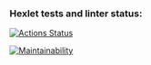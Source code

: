 ### Hexlet tests and linter status:

[![Actions Status](https://github.com/olya889/frontend-project-44/workflows/hexlet-check/badge.svg)](https://github.com/olya889/frontend-project-44/actions)

[![Maintainability](https://api.codeclimate.com/v1/badges/61ab451cd9cf8195d1cb/maintainability)](https://codeclimate.com/github/olya889/frontend-project-44/maintainability)

<script async id="asciicast-562878" src="https://asciinema.org/a/562878.js"></script>

<script async id="asciicast-563627" src="https://asciinema.org/a/563627.js"></script>

<script async id="asciicast-564251" src="https://asciinema.org/a/564251.js"></script>

<script async id="asciicast-564648" src="https://asciinema.org/a/564648.js"></script>